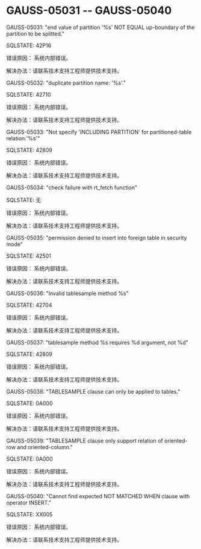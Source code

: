# GAUSS-05031 -- GAUSS-05040<a name="ZH-CN_TOPIC_0302073182"></a>

GAUSS-05031: "end value of partition '%s' NOT EQUAL up-boundary of the partition to be splitted."

SQLSTATE: 42P16

错误原因： 系统内部错误。

解决办法：请联系技术支持工程师提供技术支持。

GAUSS-05032: "duplicate partition name: '%s'."

SQLSTATE: 42710

错误原因： 系统内部错误。

解决办法：请联系技术支持工程师提供技术支持。

GAUSS-05033: "Not specify 'INCLUDING PARTITION' for partitioned-table relation:'%s'"

SQLSTATE: 42809

错误原因： 系统内部错误。

解决办法：请联系技术支持工程师提供技术支持。

GAUSS-05034: "check failure with rt\_fetch function"

SQLSTATE: 无

错误原因： 系统内部错误。

解决办法：请联系技术支持工程师提供技术支持。

GAUSS-05035: "permission denied to insert into foreign table in security mode"

SQLSTATE: 42501

错误原因： 系统内部错误。

解决办法：请联系技术支持工程师提供技术支持。

GAUSS-05036: "Invalid tablesample method %s"

SQLSTATE: 42704

错误原因： 系统内部错误。

解决办法：请联系技术支持工程师提供技术支持。

GAUSS-05037: "tablesample method %s requires %d argument, not %d"

SQLSTATE: 42809

错误原因： 系统内部错误。

解决办法：请联系技术支持工程师提供技术支持。

GAUSS-05038: "TABLESAMPLE clause can only be applied to tables."

SQLSTATE: 0A000

错误原因： 系统内部错误。

解决办法：请联系技术支持工程师提供技术支持。

GAUSS-05039: "TABLESAMPLE clause only support relation of oriented-row and oriented-column."

SQLSTATE: 0A000

错误原因： 系统内部错误。

解决办法：请联系技术支持工程师提供技术支持。

GAUSS-05040: "Cannot find expected NOT MATCHED WHEN clause with operator INSERT."

SQLSTATE: XX005

错误原因： 系统内部错误。

解决办法：请联系技术支持工程师提供技术支持。

